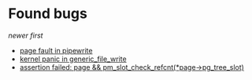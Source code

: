 Found bugs
==========

*newer first*

-	[page fault in pipewrite](https://github.com/brho/akaros/issues/46)
-	[kernel panic in generic_file_write](https://github.com/brho/akaros/issues/44)
-	[assertion failed: page && pm_slot_check_refcnt(*page->pg_tree_slot)](https://github.com/brho/akaros/issues/42)
